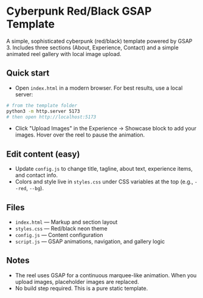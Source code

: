 # Cyberpunk Red/Black GSAP Template

A simple, sophisticated cyberpunk (red/black) template powered by GSAP 3.
Includes three sections (About, Experience, Contact) and a simple animated
reel gallery with local image upload.

## Quick start

- Open `index.html` in a modern browser. For best results, use a local server:

```bash
# from the template folder
python3 -m http.server 5173
# then open http://localhost:5173
```

- Click "Upload Images" in the Experience → Showcase block to add your images.
  Hover over the reel to pause the animation.

## Edit content (easy)

- Update `config.js` to change title, tagline, about text, experience items, and contact info.
- Colors and style live in `styles.css` under CSS variables at the top (e.g., `--red`, `--bg`).

## Files

- `index.html` — Markup and section layout
- `styles.css` — Red/black neon theme
- `config.js` — Content configuration
- `script.js` — GSAP animations, navigation, and gallery logic

## Notes

- The reel uses GSAP for a continuous marquee-like animation. When you upload images,
  placeholder images are replaced.
- No build step required. This is a pure static template.